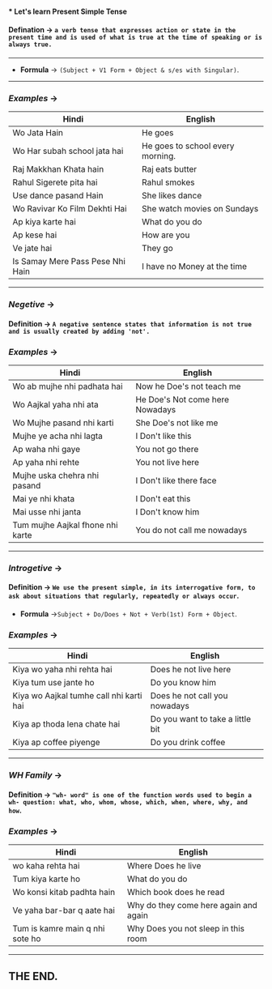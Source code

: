 #### * __Let's learn Present Simple Tense__
 
 #### Defination -> `a verb tense that expresses action or state in the present time and is used of what is true at the time of speaking or is always true.`
 ___
* __Formula__ -> `(Subject + V1 Form + Object & s/es with Singular)`.
___
### _Examples_ ->
| Hindi | English |
| ---   | ---     |    
| Wo Jata Hain | He goes | 
| Wo Har subah school jata hai | He goes to school every morning.|
| Raj Makkhan Khata hain | Raj eats butter|
| Rahul Sigerete pita hai | Rahul smokes|
| Use dance pasand Hain | She likes dance
| Wo Ravivar Ko Film Dekhti Hai | She watch movies on Sundays|
| Ap kiya karte hai | What do you do|
| Ap kese hai | How are you|
| Ve jate hai | They go|
| Is Samay Mere Pass Pese Nhi Hain| I have no Money at the time|
___
### _Negetive_ ->
#### Definition -> `A negative sentence states that information is not true and is usually created by adding 'not'.`
### _Examples_ ->
| Hindi| English |
| ---   | ---     |
| Wo ab mujhe nhi padhata hai | Now he Doe's not teach me|
| Wo Aajkal yaha nhi ata | He Doe's Not come here Nowadays|
| Wo Mujhe pasand nhi karti | She Doe's not like me
| Mujhe ye acha nhi lagta | I Don't like this|
| Ap waha nhi gaye | You not go there|
| Ap yaha nhi rehte | You not live here|
| Mujhe uska chehra nhi pasand | I Don't like there face|
| Mai ye nhi khata | I Don't eat this|
| Mai usse nhi janta | I Don't know him|
| Tum mujhe Aajkal fhone nhi karte | You do not call me nowadays|
___
### _Introgetive_ ->
#### Definition -> `We use the present simple, in its interrogative form, to ask about situations that regularly, repeatedly or always occur`.
* __Formula__  ->`Subject + Do/Does + Not + Verb(1st) Form + Object`.
### _Examples_ ->
| Hindi | English |
| ---   | ---     |
| Kiya wo yaha nhi rehta hai | Does he not live here|
| Kiya tum use jante ho | Do you know him|
| Kiya wo Aajkal tumhe call nhi karti hai | Does he not call you nowadays|
|Kiya ap thoda lena chate hai| Do you want to take a little bit|
| Kiya ap coffee piyenge |Do you drink coffee|
___
### _WH Family_ ->

#### Definition -> `"wh- word" is one of the function words used to begin a wh- question: what, who, whom, whose, which, when, where, why, and how`.

### _Examples_ ->

| Hindi | English |
| ---   | ---     |
| wo kaha rehta hai | Where Does he live |
| Tum kiya karte ho | What do you do |
| Wo konsi kitab padhta hain | Which book does he read |
| Ve yaha bar-bar q aate hai | Why do they come here again and again|
| Tum is kamre main q nhi sote ho | Why Does you not sleep in this room|
___
## THE END.

